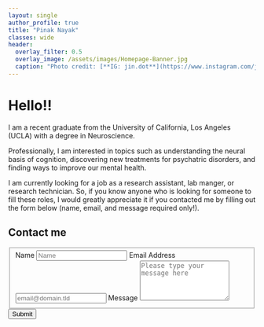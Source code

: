 ```yaml
---
layout: single
author_profile: true
title: "Pinak Nayak"
classes: wide
header:
  overlay_filter: 0.5
  overlay_image: /assets/images/Homepage-Banner.jpg
  caption: "Photo credit: [**IG: jin.dot**](https://www.instagram.com/jin.dot/?hl=en)"
---
```


# Hello!!

I am a recent graduate from the University of California, Los Angeles (UCLA) with a degree in Neuroscience. 

Professionally, I am interested in topics such as understanding the neural basis of cognition, discovering new treatments for psychatric disorders, and finding ways to improve our mental health. 

I am currently looking for a job as a research assistant, lab manger, or research technician. So, if you know anyone who is looking for someone to fill these roles, I would greatly appreciate it if you contacted me by filling out the form below (name, email, and message required only!). 

## Contact me

<form id="fs-frm" name="simple-contact-form" accept-charset="utf-8" action="https://formspree.io/f/xqkwrplq" method="post">
  <fieldset id="fs-frm-inputs">
    <label for="full-name">Name</label>
    <input type="text" name="name" id="full-name" placeholder="Name" required="">
    <label for="email-address">Email Address</label>
    <input type="email" name="_replyto" id="email-address" placeholder="email@domain.tld" required="">
    <label for="message">Message</label>
    <textarea rows="5" name="message" id="message" placeholder="Please type your message here" required=""></textarea>
    <input type="hidden" name="_subject" id="email-subject" value="Contact Form Submission">
  </fieldset>
  <input type="submit" value="Submit">
</form>

